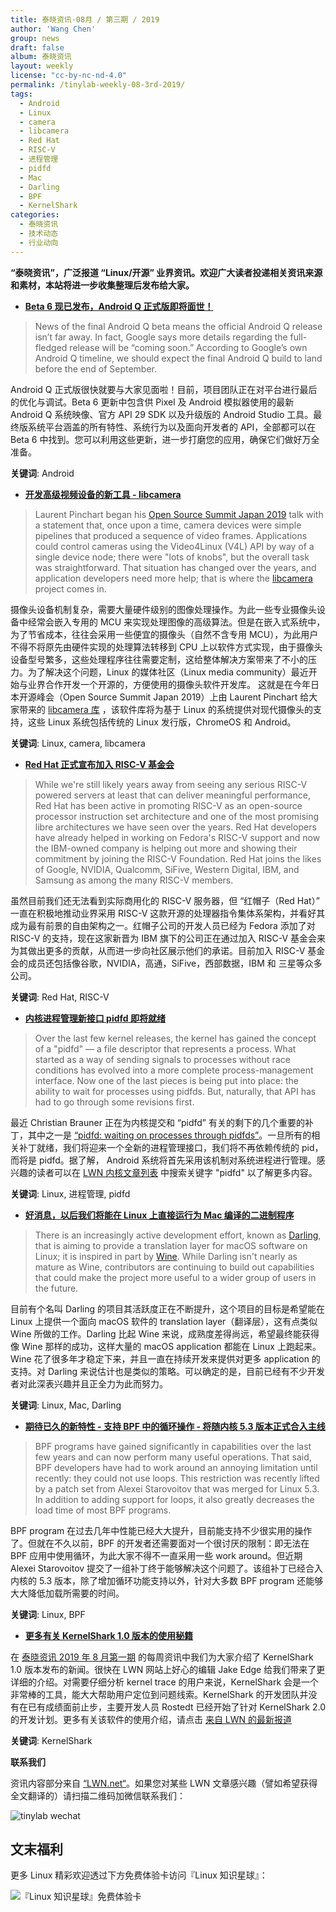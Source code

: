 ```yaml
---
title: 泰晓资讯·08月 / 第三期 / 2019
author: 'Wang Chen'
group: news
draft: false
album: 泰晓资讯
layout: weekly
license: "cc-by-nc-nd-4.0"
permalink: /tinylab-weekly-08-3rd-2019/
tags:
  - Android
  - Linux
  - camera
  - libcamera
  - Red Hat
  - RISC-V
  - 进程管理
  - pidfd
  - Mac
  - Darling
  - BPF
  - KernelShark
categories:
  - 泰晓资讯
  - 技术动态
  - 行业动向
---
```


**“泰晓资讯”，广泛报道 “Linux/开源” 业界资讯。欢迎广大读者投递相关资讯来源和素材，本站将进一步收集整理后发布给大家。**

- [**Beta 6 现已发布，Android Q 正式版即将面世！**](https://www.androidauthority.com/android-q-beta-6-1016462/)

> News of the final Android Q beta means the official Android Q release isn’t far away. In fact, Google says more details regarding the full-fledged release will be “coming soon.” According to Google’s own Android Q timeline, we should expect the final Android Q build to land before the end of September.

Android Q 正式版很快就要与大家见面啦！目前，项目团队正在对平台进行最后的优化与调试。Beta 6 更新中包含供 Pixel 及 Android 模拟器使用的最新 Android Q 系统映像、官方 API 29 SDK 以及升级版的 Android Studio 工具。最终版系统平台涵盖的所有特性、系统行为以及面向开发者的 API，全部都可以在 Beta 6 中找到。您可以利用这些更新，进一步打磨您的应用，确保它们做好万全准备。

**关键词**: Android

- [**开发高级视频设备的新工具 - libcamera**](https://lwn.net/Articles/794555/)

> Laurent Pinchart began his [Open Source Summit Japan 2019](https://events.linuxfoundation.org/events/open-source-summit-japan-2019/) talk with a statement that, once upon a time, camera devices were simple pipelines that produced a sequence of video frames. Applications could control cameras using the Video4Linux (V4L) API by way of a single device node; there were "lots of knobs", but the overall task was straightforward. That situation has changed over the years, and application developers need more help; that is where the [libcamera](http://libcamera.org/) project comes in.

摄像头设备机制复杂，需要大量硬件级别的图像处理操作。为此一些专业摄像头设备中经常会嵌入专用的 MCU 来实现处理图像的高级算法。但是在嵌入式系统中，为了节省成本，往往会采用一些便宜的摄像头（自然不含专用 MCU），为此用户不得不将原先由硬件实现的处理算法转移到 CPU 上以软件方式实现，由于摄像头设备型号繁多，这些处理程序往往需要定制，这给整体解决方案带来了不小的压力。为了解决这个问题，Linux 的媒体社区（Linux media community）最近开始与业界合作开发一个开源的，方便使用的摄像头软件开发库。 这就是在今年日本开源峰会（Open Source Summit Japan 2019）上由 Laurent Pinchart 给大家带来的 [libcamera 库](http://libcamera.org/) ，该软件库将为基于 Linux 的系统提供对现代摄像头的支持，这些 Linux 系统包括传统的 Linux 发行版，ChromeOS 和 Android。

**关键词**: Linux, camera, libcamera

- [**Red Hat 正式宣布加入 RISC-V 基金会**](https://www.phoronix.com/scan.php?page=news_item&px=Red-Hat-Joins-RISC-V-Foundation)

> While we're still likely years away from seeing any serious RISC-V powered servers at least that can deliver meaningful performance, Red Hat has been active in promoting RISC-V as an open-source processor instruction set architecture and one of the most promising libre architectures we have seen over the years. Red Hat developers have already helped in working on Fedora's RISC-V support and now the IBM-owned company is helping out more and showing their commitment by joining the RISC-V Foundation. Red Hat joins the likes of Google, NVIDIA, Qualcomm, SiFive, Western Digital, IBM, and Samsung as among the many RISC-V members.

虽然目前我们还无法看到实际商用化的 RISC-V 服务器，但 “红帽子（Red Hat）” 一直在积极地推动业界采用 RISC-V 这款开源的处理器指令集体系架构，并看好其成为最有前景的自由架构之一。红帽子公司的开发人员已经为 Fedora 添加了对 RISC-V 的支持，现在这家新晋为 IBM 旗下的公司正在通过加入 RISC-V 基金会来为其做出更多的贡献，从而进一步向社区展示他们的承诺。目前加入 RISC-V 基金会的成员还包括像谷歌，NVIDIA，高通，SiFive，西部数据，IBM 和 三星等众多公司。

**关键词**: Red Hat, RISC-V

- [**内核进程管理新接口 pidfd 即将就绪**](https://lwn.net/Articles/794707/)

> Over the last few kernel releases, the kernel has gained the concept of a "pidfd" — a file descriptor that represents a process. What started as a way of sending signals to processes without race conditions has evolved into a more complete process-management interface. Now one of the last pieces is being put into place: the ability to wait for processes using pidfds. But, naturally, that API has had to go through some revisions first.

最近 Christian Brauner 正在为内核提交和 “pidfd” 有关的剩下的几个重要的补丁，其中之一是 [“pidfd: waiting on processes through pidfds”](https://lwn.net/Articles/794710/)。一旦所有的相关补丁就绪，我们将迎来一个全新的进程管理接口，我们将不再依赖传统的 pid， 而将是 pidfd。据了解， Android 系统将首先采用该机制对系统进程进行管理。感兴趣的读者可以在 [LWN 内核文章列表](https://lwn.net/Kernel/Index/) 中搜索关键字 "pidfd" 以了解更多内容。

**关键词**: Linux, 进程管理, pidfd

- [**好消息，以后我们将能在 Linux 上直接运行为 Mac 编译的二进制程序**](https://lwn.net/Articles/794871/)

> There is an increasingly active development effort, known as [Darling](https://www.darlinghq.org/), that is aiming to provide a translation layer for macOS software on Linux; it is inspired in part by [Wine](https://www.winehq.org/). While Darling isn't nearly as mature as Wine, contributors are continuing to build out capabilities that could make the project more useful to a wider group of users in the future.

目前有个名叫 Darling 的项目其活跃度正在不断提升，这个项目的目标是希望能在 Linux 上提供一个面向 macOS 软件的 translation layer（翻译层），这有点类似 Wine 所做的工作。Darling 比起 Wine 来说，成熟度差得尚远，希望最终能获得像 Wine 那样的成功，这样大量的 macOS application 都能在 Linux 上跑起来。Wine 花了很多年才稳定下来，并且一直在持续开发来提供对更多 application 的支持。对 Darling 来说估计也是类似的策略。可以确定的是，目前已经有不少开发者对此深表兴趣并且正全力为此而努力。

**关键词**: Linux, Mac, Darling

- [**期待已久的新特性 - 支持 BPF 中的循环操作 - 将随内核 5.3 版本正式合入主线**](https://lwn.net/Articles/794934/)

> BPF programs have gained significantly in capabilities over the last few years and can now perform many useful operations. That said, BPF developers have had to work around an annoying limitation until recently: they could not use loops. This restriction was recently lifted by a patch set from Alexei Starovoitov that was merged for Linux 5.3. In addition to adding support for loops, it also greatly decreases the load time of most BPF programs.

BPF program 在过去几年中性能已经大大提升，目前能支持不少很实用的操作了。但就在不久以前，BPF 的开发者还需要面对一个很讨厌的限制：即无法在 BPF 应用中使用循环，为此大家不得不一直采用一些 work around。但近期 Alexei Starovoitov 提交了一组补丁终于能够解决这个问题了。该组补丁已经合入内核的 5.3 版本，除了增加循环功能支持以外，针对大多数 BPF program 还能够大大降低加载所需要的时间。

**关键词**: Linux, BPF

- [**更多有关 KernelShark 1.0 版本的使用秘籍**](https://lwn.net/Articles/794846/)

在 [泰晓资讯 2019 年 8 月第一期](/tinylab-weekly-08-1st-2019) 的每周资讯中我们为大家介绍了 KernelShark 1.0 版本发布的新闻。很快在 LWN 网站上好心的编辑 Jake Edge 给我们带来了更详细的介绍。对需要仔细分析 kernel trace 的用户来说，KernelShark 会是一个非常棒的工具，能大大帮助用户定位到问题线索。KernelShark 的开发团队并没有在已有成绩面前止步，主要开发人员 Rostedt 已经开始了针对 KernelShark 2.0 的开发计划。更多有关该软件的使用介绍，请点击 [来自 LWN 的最新报道](https://lwn.net/Articles/794846/)

**关键词**: KernelShark

**联系我们**

资讯内容部分来自 [“LWN.net“](https://lwn.net/)。如果您对某些 LWN 文章感兴趣（譬如希望获得全文翻译的）请扫描二维码加微信联系我们：

![tinylab wechat](/images/wechat/tinylab.jpg)

## 文末福利

更多 Linux 精彩欢迎透过下方免费体验卡访问『Linux 知识星球』：

![『Linux 知识星球』免费体验卡](http://tinylab.org/images/xingqiu/planet-free-card.jpg)